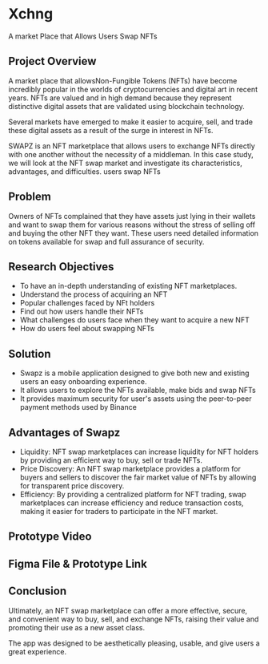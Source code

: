 # Xchng
A market Place that Allows Users Swap NFTs

## Project Overview
A market place that allowsNon-Fungible Tokens (NFTs) have become incredibly popular in the worlds of cryptocurrencies and digital art in recent years. NFTs are valued and in high demand because they represent distinctive digital assets that are validated using blockchain technology. 

Several markets have emerged to make it easier to acquire, sell, and trade these digital assets as a result of the surge in interest in NFTs. 

SWAPZ is an NFT marketplace that allows users to exchange NFTs directly with one another without the necessity of a middleman. In this case study, we will look at the NFT swap market and investigate its characteristics, advantages, and difficulties. users swap NFTs

## Problem
Owners of NFTs complained that they have assets just lying in their wallets and want to swap them for various reasons without the stress of selling off and buying the other NFT they want. These users need detailed information on tokens available for swap and full assurance of security.

## Research Objectives
- To have an in-depth understanding of existing NFT marketplaces.
- Understand the process of acquiring an NFT
- Popular challenges faced by NFt holders
- Find out how users handle their NFTs
- What challenges do users face when they want to acquire a new NFT
- How do users feel about swapping NFTs

## Solution
- Swapz is a mobile application designed to give both new and existing users an easy onboarding experience.
- It allows users to explore the NFTs available, make bids and swap NFTs
- It provides maximum security for user's assets using the peer-to-peer payment methods used by Binance

## Advantages of Swapz
- Liquidity: NFT swap marketplaces can increase liquidity for NFT holders by providing an efficient way to buy, sell or trade NFTs.
- Price Discovery: An NFT swap marketplace provides a platform for buyers and sellers to discover the fair market value of NFTs by allowing for transparent price discovery.
- Efficiency: By providing a centralized platform for NFT trading, swap marketplaces can increase efficiency and reduce transaction costs, making it easier for traders to participate in the NFT market.

## Prototype Video


## Figma File & Prototype Link


## Conclusion
Ultimately, an NFT swap marketplace can offer a more effective, secure, and convenient way to buy, sell, and exchange NFTs, raising their value and promoting their use as a new asset class.

The app was designed to be aesthetically pleasing, usable, and give users a great experience.
